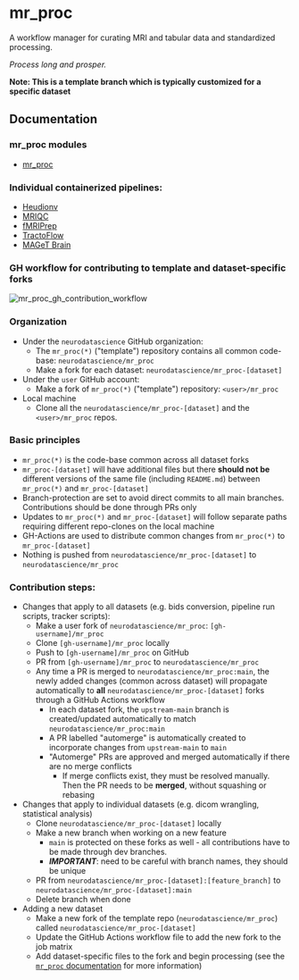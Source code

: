 # mr_proc 

A workflow manager for curating MRI and tabular data and standardized processing. 

*Process long and prosper.*

**Note: This is a template branch which is typically customized for a specific dataset**

## Documentation

### mr_proc modules

- [mr_proc](https://www.neurobagel.org/documentation/mr_proc/overview/)

### Individual containerized pipelines:

- [Heudionv](https://heudiconv.readthedocs.io/en/latest/installation.html#singularity) 
- [MRIQC](https://mriqc.readthedocs.io/en/stable/)
- [fMRIPrep](https://fmriprep.org/en/1.5.5/singularity.html) 
- [TractoFlow](https://github.com/scilus/tractoflow)
- [MAGeT Brain](https://github.com/CoBrALab/MAGeTbrain)

### GH workflow for contributing to template and dataset-specific forks

![mr_proc_gh_contribution_workflow](https://user-images.githubusercontent.com/29051929/236853252-3a65f24a-0efa-4344-9283-1a2200b0033d.png)

### Organization
* Under the `neurodatascience` GitHub organization:
  * The `mr_proc(*)` ("template") repository contains all common code-base: `neurodatascience/mr_proc`
  * Make a fork for each dataset: `neurodatascience/mr_proc-[dataset]`
* Under the `user` GitHub account:
  * Make a fork of `mr_proc(*)` ("template") repository: `<user>/mr_proc`
* Local machine
  * Clone all the `neurodatascience/mr_proc-[dataset]` and the `<user>/mr_proc` repos. 
  
### Basic principles 
* `mr_proc(*)` is the code-base common across all dataset forks
* `mr_proc-[dataset]` will have additional files but there **should not be** different versions of the same file (including `README.md`) between `mr_proc(*)` and `mr_proc-[dataset]`
* Branch-protection are set to avoid direct commits to all main branches. Contributions should be done through PRs only
* Updates to `mr_proc(*)` and `mr_proc-[dataset]` will follow separate paths requiring different repo-clones on the local machine
* GH-Actions are used to distribute common changes from `mr_proc(*)` to `mr_proc-[dataset]`
* Nothing is pushed from `neurodatascience/mr_proc-[dataset]` to `neurodatascience/mr_proc`

### Contribution steps:
  * Changes that apply to all datasets (e.g. bids conversion, pipeline run scripts, tracker scripts):
    * Make a user fork of `neurodatascience/mr_proc`: `[gh-username]/mr_proc`
    * Clone `[gh-username]/mr_proc` locally
    * Push to `[gh-username]/mr_proc` on GitHub
    * PR from `[gh-username]/mr_proc` to `neurodatascience/mr_proc`
    * Any time a PR is merged to `neurodatascience/mr_proc:main`, the newly added changes (common across dataset) will propagate automatically to **all** `neurodatascience/mr_proc-[dataset]` forks through a GitHub Actions workflow
      * In each dataset fork, the `upstream-main` branch is created/updated automatically to match `neurodatascience/mr_proc:main`
      * A PR labelled "automerge" is automatically created to incorporate changes from `upstream-main` to `main`
      * "Automerge" PRs are approved and merged automatically if there are no merge conflicts
        * If merge conflicts exist, they must be resolved manually. Then the PR needs to be **merged**, without squashing or rebasing
  * Changes that apply to individual datasets (e.g. dicom wrangling, statistical analysis) 
    * Clone `neurodatascience/mr_proc-[dataset]` locally
    * Make a new branch when working on a new feature
      * `main` is protected on these forks as well - all contributions have to be made through dev branches.
      * ***IMPORTANT***: need to be careful with branch names, they should be unique
    * PR from `neurodatascience/mr_proc-[dataset]:[feature_branch]` to `neurodatascience/mr_proc-[dataset]:main`
    * Delete branch when done
  * Adding a new dataset
    * Make a new fork of the template repo (`neurodatascience/mr_proc`) called `neurodatascience/mr_proc-[dataset]`
    * Update the GitHub Actions workflow file to add the new fork to the job matrix
    * Add dataset-specific files to the fork and begin processing (see the [`mr_proc` documentation](https://www.neurobagel.org/documentation/mr_proc/workflow/dicom_org/) for more information)
